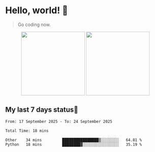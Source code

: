 # Hello, world! 🥰
> Go coding now.

<div align="center">
<div><img src="https://github-readme-stats.vercel.app/api?username=Xrondev&count_private=true" height="200px"/> <img src="https://github-readme-stats.vercel.app/api/top-langs/?username=Xrondev" height="200px"/></div>
</div>
<div align="center"></div>  

## My last 7 days status🧐

<!--START_SECTION:waka-->

```txt
From: 17 September 2025 - To: 24 September 2025

Total Time: 18 mins

Other    34 mins         ████████████████▒░░░░░░░░   64.81 %
Python   18 mins         ████████▓░░░░░░░░░░░░░░░░   35.19 %
```

<!--END_SECTION:waka-->
